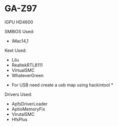 #  GA-Z97

IGPU HD4600

SMBIOS Used:
- iMac14,1

Kext Used:
- Lilu
- RealtekRTL8111
- VirtualSMC
- WhateverGreen
* For USB need create a usb map using hackintool *

Drivers Used:
- ApfsDriverLoader
- AptioMemoryFix
- VirutalSMC
- HfsPlus
